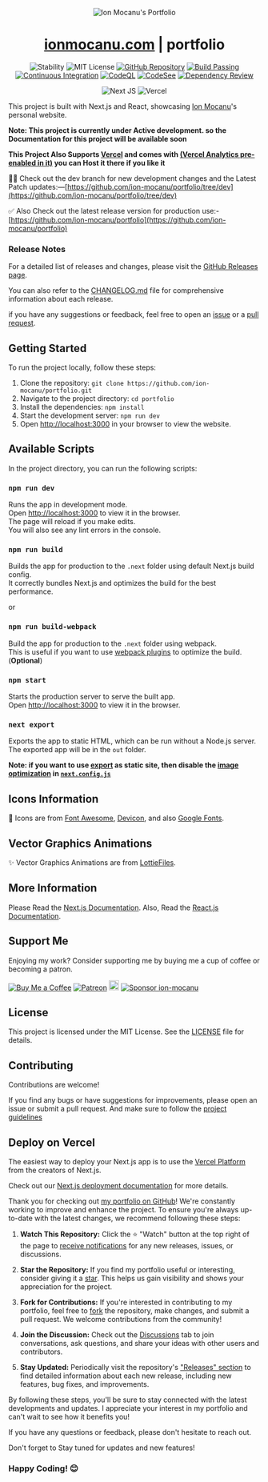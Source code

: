 <p align="center">
  <img src="https://github.com/ion-mocanu/portfolio/assets/75434191/4b7d5fe2-16c7-4451-802d-851638b2df9f"  alt="Ion Mocanu's Portfolio"/>
</p>

<div align="center">
  <h1><a href="https://ionmocanu.com/">ionmocanu.com</a> | portfolio</h1>

![Stability](https://img.shields.io/badge/stability-beta-blue.svg) ![MIT License](https://img.shields.io/badge/license-MIT-green) [![GitHub Repository](https://img.shields.io/badge/GitHub-Repository-blue)](https://github.com/ion-mocanu/portfolio)
[![Build Passing](https://badge.buildkite.com/sample.svg?status=passing)](https://github.com/ion-mocanu/portfolio) [![Continuous Integration](https://github.com/ion-mocanu/portfolio/actions/workflows/prettier.yml/badge.svg)](https://github.com/ion-mocanu/portfolio/actions/workflows/prettier.yml)
[![CodeQL](https://github.com/ion-mocanu/portfolio/actions/workflows/codeql.yml/badge.svg)](https://github.com/ion-mocanu/portfolio/actions/workflows/codeql.yml)
[![CodeSee](https://github.com/ion-mocanu/portfolio/actions/workflows/codesee-arch-diagram.yml/badge.svg)](https://github.com/ion-mocanu/portfolio/actions/workflows/codesee-arch-diagram.yml)
[![Dependency Review](https://github.com/ion-mocanu/portfolio/actions/workflows/dependency-review.yml/badge.svg)](https://github.com/ion-mocanu/portfolio/actions/workflows/dependency-review.yml)

![Next JS](https://img.shields.io/badge/Next-black?style=for-the-badge&logo=next.js&logoColor=white) ![Vercel](https://img.shields.io/badge/Vercel-000000?style=for-the-badge&logo=vercel&logoColor=white)

</div>

This project is built with Next.js and React, showcasing [Ion Mocanu](https://github.com/ion-mocanu/)'s personal website.

**Note: This project is currently under Active development. so the Documentation for this project will be available soon**

**This Project Also Supports [Vercel](https://vercel.com/dashboard) and comes with [(Vercel Analytics pre-enabled in it)](https://vercel.com/analytics) you can Host it there if you like it**

🧑‍💻 Check out the dev branch for new development changes and the Latest Patch updates:—[https://github.com/ion-mocanu/portfolio/tree/dev](https://github.com/ion-mocanu/portfolio/tree/dev)

✅ Also Check out the latest release version for production use:- [https://github.com/ion-mocanu/portfolio](https://github.com/ion-mocanu/portfolio)

### Release Notes

For a detailed list of releases and changes, please visit the [GitHub Releases page](https://github.com/ion-mocanu/portfolio/releases).

You can also refer to the [CHANGELOG.md](./CHANGELOG.md) file for comprehensive information about each release.

if you have any suggestions or feedback, feel free to open an [issue](https://github.com/ion-mocanu/portfolio/issues) or a [pull request](https://github.com/ion-mocanu/portfolio/pulls).

## Getting Started

To run the project locally, follow these steps:

1. Clone the repository: `git clone https://github.com/ion-mocanu/portfolio.git`
2. Navigate to the project directory: `cd portfolio`
3. Install the dependencies: `npm install`
4. Start the development server: `npm run dev`
5. Open [http://localhost:3000](http://localhost:3000) in your browser to view the website.

## Available Scripts

In the project directory, you can run the following scripts:

### `npm run dev`

Runs the app in development mode.\
Open [http://localhost:3000](http://localhost:3000) to view it in the browser.\
The page will reload if you make edits.\
You will also see any lint errors in the console.

### `npm run build`

Builds the app for production to the `.next` folder using default Next.js build config.\
It correctly bundles Next.js and optimizes the build for the best performance.

or

### `npm run build-webpack`

Build the app for production to the `.next` folder using webpack.\
This is useful if you want to use [webpack plugins](https://nextjs.org/docs/app/api-reference/next-config-js/webpack) to optimize the build.(**Optional**)

### `npm start`

Starts the production server to serve the built app.\
Open [http://localhost:3000](http://localhost:3000) to view it in the browser.

### `next export`

Exports the app to static HTML, which can be run without a Node.js server.\
The exported app will be in the `out` folder.

**Note: if you want to use [export](https://nextjs.org/docs/pages/building-your-application/deploying/static-exports) as static site, then disable the [image optimization](https://nextjs.org/docs/pages/building-your-application/optimizing/images) in [`next.config.js`](./next.config.js)**

## Icons Information

💖 Icons are from [Font Awesome](https://fontawesome.com/), [Devicon](https://devicon.dev/), and also [Google Fonts](https://fonts.google.com/icons).

## Vector Graphics Animations

✨ Vector Graphics Animations are from [LottieFiles](https://lottiefiles.com/).

## More Information

Please Read the [Next.js Documentation](https://nextjs.org/docs/getting-started). Also, Read the [React.js Documentation](https://reactjs.org/docs/getting-started.html).

## Support Me

Enjoying my work? Consider supporting me by buying me a cup of coffee or becoming a patron.

[![Buy Me a Coffee](https://img.shields.io/badge/Buy%20Me%20a%20Coffee-Donate-orange?logo=buy-me-a-coffee&s=20)](https://www.buymeacoffee.com/ionmocanu) [![Patreon](https://img.shields.io/badge/Patreon-Support-red?logo=patreon&s=20)](https://www.patreon.com/ion_mocanu)
<a href="https://ko-fi.com/ionmocanu"><img src="https://ko-fi.com/img/githubbutton_sm.svg" alt="Ko-fi" height="20"></a> [![Sponsor ion-mocanu](https://img.shields.io/badge/Sponsor-ion--mocanu-brightgreen?logo=github)](https://github.com/sponsors/ion-mocanu)

## License

This project is licensed under the MIT License. See the [LICENSE](https://github.com/ion-mocanu/portfolio/blob/main/LICENSE.md) file for details.

## Contributing

Contributions are welcome!

If you find any bugs or have suggestions for improvements, please open an issue or submit a pull request. And make sure to follow the [project guidelines](CODE_OF_CONDUCT.md)

## Deploy on Vercel

The easiest way to deploy your Next.js app is to use the [Vercel Platform](https://vercel.com/new?utm_medium=default-template&filter=next.js&utm_source=create-next-app&utm_campaign=create-next-app-readme) from the creators of Next.js.

Check out our [Next.js deployment documentation](https://nextjs.org/docs/deployment) for more details.

Thank you for checking out [my portfolio on GitHub](https://github.com/ion-mocanu/portfolio)! We're constantly working to improve and enhance the project. To ensure you're always up-to-date with the latest changes, we recommend following these steps:

1. **Watch This Repository:** Click the ⭐️ "Watch" button at the top right of the page to [receive notifications](https://docs.github.com/en/account-and-profile/managing-subscriptions-and-notifications-on-github/watching-and-unwatching-repositories) for any new releases, issues, or discussions.

2. **Star the Repository:** If you find my portfolio useful or interesting, consider giving it a [star](https://github.com/ion-mocanu/portfolio/stargazers). This helps us gain visibility and shows your appreciation for the project.

3. **Fork for Contributions:** If you're interested in contributing to my portfolio, feel free to [fork](https://github.com/ion-mocanu/portfolio/fork) the repository, make changes, and submit a pull request. We welcome contributions from the community!

4. **Join the Discussion:** Check out the [Discussions](https://github.com/ion-mocanu/portfolio/discussions) tab to join conversations, ask questions, and share your ideas with other users and contributors.

5. **Stay Updated:** Periodically visit the repository's ["Releases" section](https://github.com/ion-mocanu/portfolio/releases) to find detailed information about each new release, including new features, bug fixes, and improvements.

By following these steps, you'll be sure to stay connected with the latest developments and updates. I appreciate your interest in my portfolio and can't wait to see how it benefits you!

If you have any questions or feedback, please don't hesitate to reach out.

Don't forget to Stay tuned for updates and new features!

### Happy Coding! 😊
